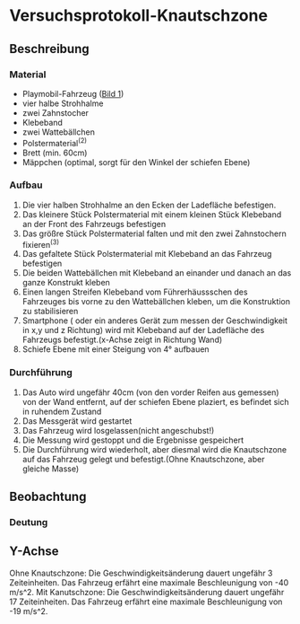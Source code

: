 # Versuchsprotokoll-Knautschzone

## Beschreibung

### Material

- Playmobil-Fahrzeug (<a href="bild-1">Bild 1</a>)
- vier halbe Strohhalme
- zwei Zahnstocher
- Klebeband
- zwei Wattebällchen
- Polstermaterial<sup>(2)</sup>
- Brett (min. 60cm)
- Mäppchen (optimal, sorgt für den Winkel der schiefen Ebene)

### Aufbau
1. Die vier halben Strohhalme an den Ecken der Ladefläche befestigen.
2. Das kleinere Stück Polstermaterial mit einem kleinen Stück Klebeband an der Front des Fahrzeugs befestigen
3. Das größre Stück Polstermaterial falten und mit den zwei Zahnstochern fixieren<sup>(3)</sup>
4. Das gefaltete Stück Polstermaterial mit Klebeband an das Fahrzeug befestigen
5. Die beiden Wattebällchen mit Klebeband an einander und danach an das ganze Konstrukt kleben
6. Einen langen Streifen Klebeband vom Führerhäussschen des Fahrzeuges bis vorne zu den Wattebällchen kleben, um die Konstruktion zu stabilisieren
7. Smartphone ( oder ein anderes Gerät zum messen der Geschwindigkeit in x,y und z Richtung) wird mit Klebeband auf der Ladefläche des Fahrzeugs befestigt.(x-Achse zeigt in Richtung Wand)
8. Schiefe Ebene mit einer Steigung von 4° aufbauen

### Durchführung

1. Das Auto wird ungefähr 40cm (von den vorder Reifen aus gemessen) von der Wand entfernt, auf der schiefen Ebene plaziert, es befindet sich in ruhendem Zustand
2. Das Messgerät wird gestartet
3. Das Fahrzeug wird losgelassen(nicht angeschubst!)
4. Die Messung wird gestoppt und die Ergebnisse gespeichert
5. Die Durchführung wird wiederholt, aber diesmal wird die Knautschzone auf das Fahrzeug gelegt und befestigt.(Ohne Knautschzone, aber gleiche Masse)

## Beobachtung


### Deutung
## Y-Achse
Ohne Knautschzone: Die Geschwindigkeitsänderung dauert ungefähr 3 Zeiteinheiten. Das Fahrzeug erfährt eine maximale Beschleunigung von -40 m/s^2.
Mit Kanutschzone: Die Geschwindigkeitsänderung dauert ungefähr 17 Zeiteinheiten. Das Fahrzeug erfährt eine maximale Beschleunigung von -19 m/s^2.
